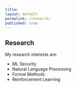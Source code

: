 ```yaml
---
title:
layout: default
permalink: /research/
published: true
---
```


## Research
My research interests are:
- ML Security
- Natural Language Processing
- Formal Methods
- Reinforcement Learning

